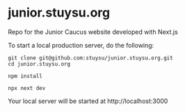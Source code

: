 # junior.stuysu.org

Repo for the Junior Caucus website developed with Next.js

To start a local production server, do the following:

```
git clone git@github.com:stuysu/junior.stuysu.org.git
cd junior.stuysu.org
```

```
npm install
```

```
npx next dev
```

Your local server will be started at http://localhost:3000


